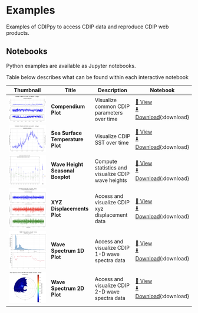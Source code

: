 Examples
========
Examples of CDIPpy to access CDIP data and reproduce CDIP web products.

Notebooks
---------

Python examples are available as Jupyter notebooks.

Table below describes what can be found within each interactive notebook

| Thumbnail | Title | Description | Notebook |
|-----------|-------|-------------|----------|
| ![compendium_thumb](thumbnails/cdippy-compendium.png) | **Compendium Plot** | Visualize common CDIP parameters over time | [📖 View](cdippy-compendium.ipynb) <br> [⬇️ Download](cdippy-compendium.ipynb){:download} |
| ![sst_thumb](thumbnails/cdippy-sst.png) | **Sea Surface Temperature Plot** | Visualize CDIP SST over time | [📖 View](cdippy-sst.ipynb) <br> [⬇️ Download](cdippy-sst.ipynb){:download} |
| ![boxplot_thumb](thumbnails/cdippy-boxplot.png) | **Wave Height Seasonal Boxplot** | Compute statistics and visualize CDIP wave heights | [📖 View](cdippy-boxplot.ipynb) <br> [⬇️ Download](cdippy-boxplot.ipynb){:download} |
| ![xyz_thumb](thumbnails/cdippy-xyz.png) | **XYZ Displacements Plot** | Access and visualize CDIP xyz displacement data | [📖 View](cdippy-xyz.ipynb) <br> [⬇️ Download](cdippy-xyz.ipynb){:download} |
| ![spectrum1d_thumb](thumbnails/cdippy-spectrum1d.png) | **Wave Spectrum 1D Plot** | Access and visualize CDIP 1-D wave spectra data | [📖 View](cdippy-spectrum1d.ipynb) <br> [⬇️ Download](cdippy-spectrum1d.ipynb){:download} |
| ![spectrum2d_thumb](thumbnails/cdippy-spectrum2d.png) | **Wave Spectrum 2D Plot** | Access and visualize CDIP 2-D wave spectra data | [📖 View](cdippy-spectrum2d.ipynb) <br> [⬇️ Download](cdippy-spectrum2d.ipynb){:download} |

